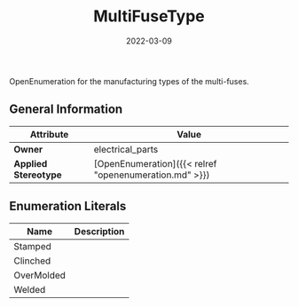﻿---
title: MultiFuseType
toc: false
type: specs
date: "2022-03-09"
draft: false
specification: VEC
version: 2.0.0
documentType: "Recommendation"
elementType: Class
classes:
  - MultiFuseType
menu_name: vec-2.0.0
---
<p> OpenEnumeration for the manufacturing types of the multi-fuses.      </p>

## General Information

| Attribute               | Value |
|-------------------------|-------|
| **Owner**               | electrical_parts |
| **Applied Stereotype**  | [OpenEnumeration]({{< relref "openenumeration.md" >}})<br/>  |

## Enumeration Literals
| Name          | **Description** |
|---------------|-----------------|
| Stamped |  |
| Clinched |  |
| OverMolded |  |
| Welded |  |
